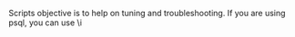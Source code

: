 
Scripts objective is to help on tuning and troubleshooting.
If you are using psql, you can use \i <script>.sql to initiate it

Scripts:

top_queries.sql		Return the top 50 most time consuming statements in the last 7 days
perf_alerts.sql		Return top occurrences of alerts, join with table scans 
filter_used.sql		Return filter applied to tables on scans. To aid on choosing sortkey
commit_stats.sql  Shows information on consumption of cluster resources through COMMIT statements

